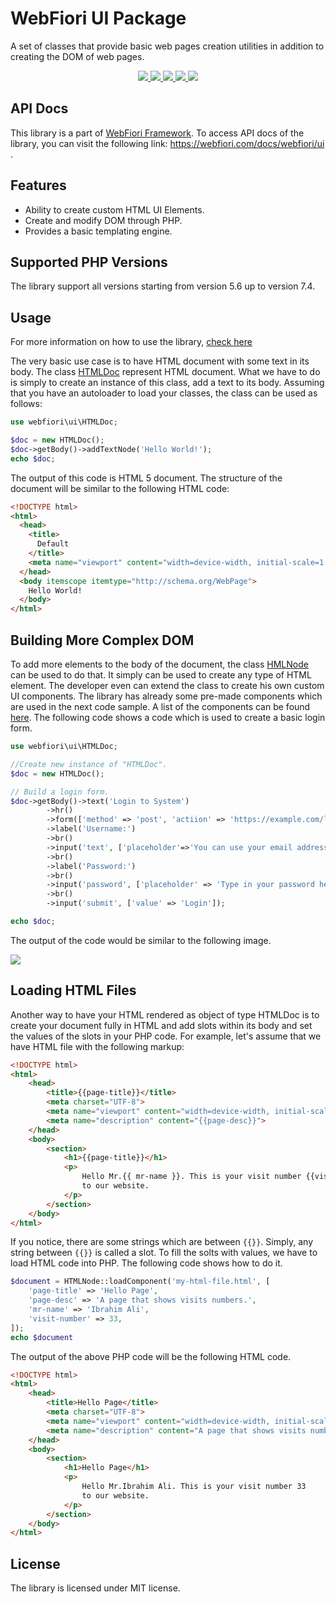 # WebFiori UI Package
A set of classes that provide basic web pages creation utilities in addition to creating the DOM of web pages.

<p align="center">
  <a href="https://travis-ci.com/github/WebFiori/ui">
    <img src="https://travis-ci.com/WebFiori/ui.svg?branch=master">
  </a>
  <a href="https://codecov.io/gh/WebFiori/ui">
    <img src="https://codecov.io/gh/WebFiori/ui/branch/master/graph/badge.svg" />
  </a>
  <a href="https://sonarcloud.io/dashboard?id=WebFiori_ui">
      <img src="https://sonarcloud.io/api/project_badges/measure?project=WebFiori_ui&metric=alert_status" />
  </a>
  <a href="https://github.com/WebFiori/ui/releases">
      <img src="https://img.shields.io/github/release/WebFiori/ui.svg?label=latest" />
  </a>
  <a href="https://packagist.org/packages/webfiori/ui">
      <img src="https://img.shields.io/packagist/dt/webfiori/ui?color=light-green">
  </a>
</p>

## API Docs
This library is a part of <a href="https://github.com/usernane/webfiori">WebFiori Framework</a>. To access API docs of the library, you can visit the following link: https://webfiori.com/docs/webfiori/ui .

## Features
- Ability to create custom HTML UI Elements.
- Create and modify DOM through PHP.
- Provides a basic templating engine.

## Supported PHP Versions
The library support all versions starting from version 5.6 up to version 7.4.
  
## Usage
For more information on how to use the library, [check here](https://webfiori.com/learn/ui-package)

The very basic use case is to have HTML document with some text in its body. The class <a href="https://webfiori.com/docs/webfiori/ui/HTMLDoc">HTMLDoc</a> represent HTML document. What we have to do is simply to create an instance of this class, add a text to its body. Assuming that you have an autoloader to load your classes, the class can be used as follows:
``` php
use webfiori\ui\HTMLDoc;

$doc = new HTMLDoc();
$doc->getBody()->addTextNode('Hello World!');
echo $doc;
```

The output of this code is HTML 5 document. The structure of the document will be similar to the following HTML code:
``` html
<!DOCTYPE html>
<html>
  <head>
    <title>
      Default
    </title>
    <meta name="viewport" content="width=device-width, initial-scale=1.0, maximum-scale=1.0, user-scalable=no">
  </head>
  <body itemscope itemtype="http://schema.org/WebPage">
    Hello World!
  </body>
</html>
```
## Building More Complex DOM
To add more elements to the body of the document, the class <a href="https://webfiori.com/docs/phpStructs/html/HTMLNode">HMLNode</a> can be used to do that. It simply can be used to create any type of HTML element. The developer even can extend the class to create his own custom UI components. The library has already some pre-made components which are used in the next code sample. A list of the components can be found <a href="https://webfiori.com/docs/phpStructs/html">here</a>. The following code shows a code which is used to create a basic login form.

``` php
use webfiori\ui\HTMLDoc;

//Create new instance of "HTMLDoc".
$doc = new HTMLDoc();

// Build a login form.
$doc->getBody()->text('Login to System')
        ->hr()
        ->form(['method' => 'post', 'actiion' => 'https://example.com/login'])
        ->label('Username:')
        ->br()
        ->input('text', ['placeholder'=>'You can use your email address.', 'style' => 'width:250px'])
        ->br()
        ->label('Password:')
        ->br()
        ->input('password', ['placeholder' => 'Type in your password here.', 'style' => 'width:250px'])
        ->br()
        ->input('submit', ['value' => 'Login']);

echo $doc;
```

The output of the code would be similar to the following image.

<img src="https://webfiori.com/assets/images/login-form.png">

## Loading HTML Files
Another way to have your HTML rendered as object of type HTMLDoc is to create your document fully in HTML and add slots within its body and set the values of the slots in your PHP code. For example, let's assume that we have HTML file with the following markup:
``` html
<!DOCTYPE html>
<html>
    <head>
        <title>{{page-title}}</title>
        <meta charset="UTF-8">
        <meta name="viewport" content="width=device-width, initial-scale=1.0">
        <meta name="description" content="{{page-desc}}">
    </head>
    <body>
        <section>
            <h1>{{page-title}}</h1>
            <p>
                Hello Mr.{{ mr-name }}. This is your visit number {{visit-number}} 
                to our website.
            </p>
        </section>
    </body>
</html>
```
If you notice, there are some strings which are between `{{}}`. Simply, any string between `{{}}` is called a slot. To fill the solts with values, we have to load HTML code into PHP. The following code shows how to do it.
``` php
$document = HTMLNode::loadComponent('my-html-file.html', [
    'page-title' => 'Hello Page',
    'page-desc' => 'A page that shows visits numbers.',
    'mr-name' => 'Ibrahim Ali',
    'visit-number' => 33,
]);
echo $document
```
The output of the above PHP code will be the following HTML code.
``` html
<!DOCTYPE html>
<html>
    <head>
        <title>Hello Page</title>
        <meta charset="UTF-8">
        <meta name="viewport" content="width=device-width, initial-scale=1.0">
        <meta name="description" content="A page that shows visits numbers.">
    </head>
    <body>
        <section>
            <h1>Hello Page</h1>
            <p>
                Hello Mr.Ibrahim Ali. This is your visit number 33
                to our website.
            </p>
        </section>
    </body>
</html>
```
## License
The library is licensed under MIT license.
